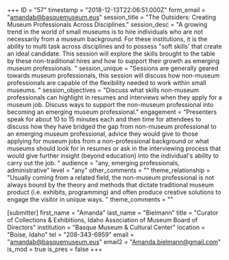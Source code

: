 +++
ID = "57"
timestamp = "2018-12-13T22:06:51.000Z"
form_email = "amandab@basquemuseum.eus"
session_title = "The Outsiders: Creating Museum Professionals Across Disciplines."
session_desc = "A growing trend in the world of small museums is to hire individuals who are not necessarily from a museum background. For these institutions, it is the ability to multi task across disciplines and to possess \"soft skills' that create an ideal candidate. This session will explore the skills brought to the table by these non-traditional hires and how to support their growth as emerging museum professionals. "
session_unique = "Sessions are generally geared towards museum professionals, this session will discuss how non-museum professionals are capable of the flexibility needed to work within small museums. "
session_objectives = "Discuss what skills non-museum professionals can highlight in resumes and interviews when they apply for a museum job. Discuss ways to support the non-museum professional into becoming an emerging museum professional."
engagement = "Presenters speak for about 10 to 15 minutes each and then time for attendees to discuss how they have bridged the gap from non-museum professional to an emerging museum professional, advice they would give to those applying for museum jobs from a non-professional background or what museums should look for in resumes or ask in the interviewing process that would give further insight (beyond education) into the individual's ability to carry out the job. "
audience = "any, emerging professionals, administrative"
level = "any"
other_comments = ""
theme_relationship = "Usually coming from a related field, the non-museum professional is not always bound by the theory and methods that dictate traditional museum product (i.e. exhibits, programming) and often produce creative solutions to engage the visitor in unique ways. "
theme_comments = ""

[submitter]
first_name = "Amanda"
last_name = "Bielmann"
title = "Curator of Collections & Exhibitions, Idaho Association of Museum Board of Directors"
institution = "Basque Museum & Cultural Center"
location = "Boise, Idaho"
tel = "208-343-6959"
email = "amandab@basquemuseum.eus"
email2 = "Amanda.bielmann@gmail.com"
is_mod = true
is_pres = false
+++
